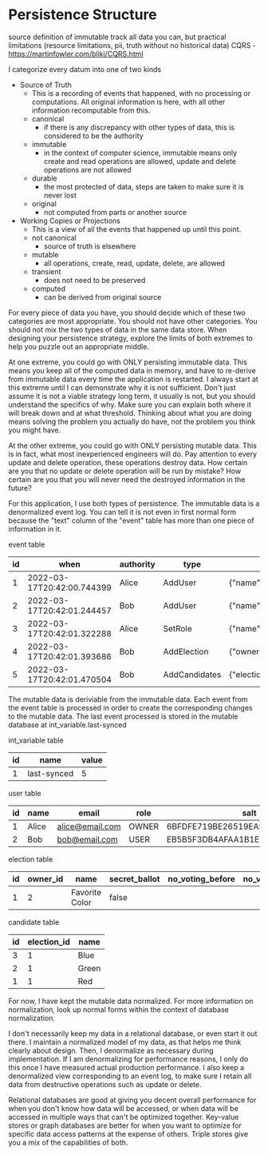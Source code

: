 # Persistence Structure

source definition of immutable
track all data you can, but practical limitations (resource limitations, pii, truth without no historical data)
CQRS - https://martinfowler.com/bliki/CQRS.html

I categorize every datum into one of two kinds
- Source of Truth
  - This is a recording of events that happened, with no processing or computations.
    All original information is here, with all other information recomputable from this.
  - canonical
      - if there is any discrepancy with other types of data, this is considered to be the authority 
  - immutable
      - in the context of computer science, immutable means only create and read operations are allowed, update and delete operations are not allowed
  - durable
      - the most protected of data, steps are taken to make sure it is never lost
  - original
      - not computed from parts or another source
- Working Copies or Projections
  - This is a view of all the events that happened up until this point.
  - not canonical
      - source of truth is elsewhere
  - mutable
      - all operations, create, read, update, delete, are allowed
  - transient
      - does not need to be preserved
  - computed
      - can be derived from original source

For every piece of data you have,
you should decide which of these two categories are most appropriate.
You should not have other categories.
You should not mix the two types of data in the same data store.
When designing your persistence strategy,
explore the limits of both extremes to help you puzzle out an appropriate middle.

At one extreme, you could go with ONLY persisting immutable data.
This means you keep all of the computed data in memory,
and have to re-derive from immutable data every time the application is restarted.
I always start at this extreme until I can demonstrate why it is not sufficient.
Don't just assume it is not a viable strategy long term,
it usually is not, but you should understand the specifics of why.
Make sure you can explain both where it will break down and at what threshold.
Thinking about what you are doing means solving the problem you actually do have, not the problem you think you might have.

At the other extreme, you could go with ONLY persisting mutable data.
This is in fact, what most inexperienced engineers will do.
Pay attention to every update and delete operation, these operations destroy data.
How certain are you that no update or delete operation will be run by mistake?
How certain are you that you will never need the destroyed information in the future?

For this application, I use both types of persistence.
The immutable data is a denormalized event log.
You can tell it is not even in first normal form because the "text" column of the "event" table has more than one piece of information in it.

event table

| id  | when                       | authority | type          | text                                                                                                                                                                          |
| --- | ---                        | ---       | ---           | ---                                                                                                                                                                           |
|   1 | 2022-03-17T20:42:00.744399 | Alice     | AddUser       | {"name":"Alice","email":"alice@email.com","salt":"6BFDFE719BE26519EAB2A88FB11AFCFA","hash":"77AD79890121131E6AAE055610942399D61468D9FB57C7CA2D0DB3DB3AC0487A","role":"OWNER"} |
|   2 | 2022-03-17T20:42:01.244457 | Bob       | AddUser       | {"name":"Bob","email":"bob@email.com","salt":"EB5B5F3DB4AFAA1B1E4A03236C8F3B6E","hash":"12923803F388CE705855C8B910924861CE11033F821ED53353CEBE08FA4F5841","role":"VOTER"}     |
|   3 | 2022-03-17T20:42:01.322288 | Alice     | SetRole       | {"name":"Bob","role":"USER"}                                                                                                                                                  |
|   4 | 2022-03-17T20:42:01.393686 | Bob       | AddElection   | {"owner":"Bob","name":"Favorite Color"}                                                                                                                                       |
|   5 | 2022-03-17T20:42:01.470504 | Bob       | AddCandidates | {"electionName":"Favorite Color","candidateNames":["Red","Green","Blue"]}                                                                                                     |

The mutable data is deriviable from the immutable data.
Each event from the event table is processed in order to create the corresponding changes to the mutable data.
The last event processed is stored in the mutable database at int_variable.last-synced

int_variable table

| id  | name        | value |
| --- | ---         | ---   |
|   1 | last-synced |     5 |

user table

| id  | name  | email           | role  | salt                             | hash                                                             |
| --- | ---   | ---             | ---   | ---                              | ---                                                              |
|   1 | Alice | alice@email.com | OWNER | 6BFDFE719BE26519EAB2A88FB11AFCFA | 77AD79890121131E6AAE055610942399D61468D9FB57C7CA2D0DB3DB3AC0487A |
|   2 | Bob   | bob@email.com   | USER  | EB5B5F3DB4AFAA1B1E4A03236C8F3B6E | 12923803F388CE705855C8B910924861CE11033F821ED53353CEBE08FA4F5841 |

election table

| id  | owner_id | name           | secret_ballot | no_voting_before | no_voting_after | allow_vote | allow_edit |
| --- | ---      | ---            | ---           | ---              | ---             | ---        | ---        |
|   1 |        2 | Favorite Color |         false |           <null> |          <null> |      false |       true |

candidate table

| id  | election_id | name  |
| --- | ---         | ---   |
|   3 |           1 | Blue  |
|   2 |           1 | Green |
|   1 |           1 | Red   |

For now, I have kept the mutable data normalized.
For more information on normalization, look up normal forms within the context of database normalization.

I don't necessarily keep my data in a relational database, or even start it out there.
I maintain a normalized model of my data, as that helps me think clearly about design.
Then, I denormalize as necessary during implementation.
If I am denormalizing for performance reasons, I only do this once I have measured actual production performance.
I also keep a denormalized view corresponding to an event log,
to make sure I retain all data from destructive operations such as update or delete.

Relational databases are good at giving you decent overall performance for when you don't know how data will be accessed,
or when data will be accessed in multiple ways that can't be optimized together.
Key-value stores or graph databases are better for when you want to optimize for specific data access patterns at the expense of others.
Triple stores give you a mix of the capabilities of both.
